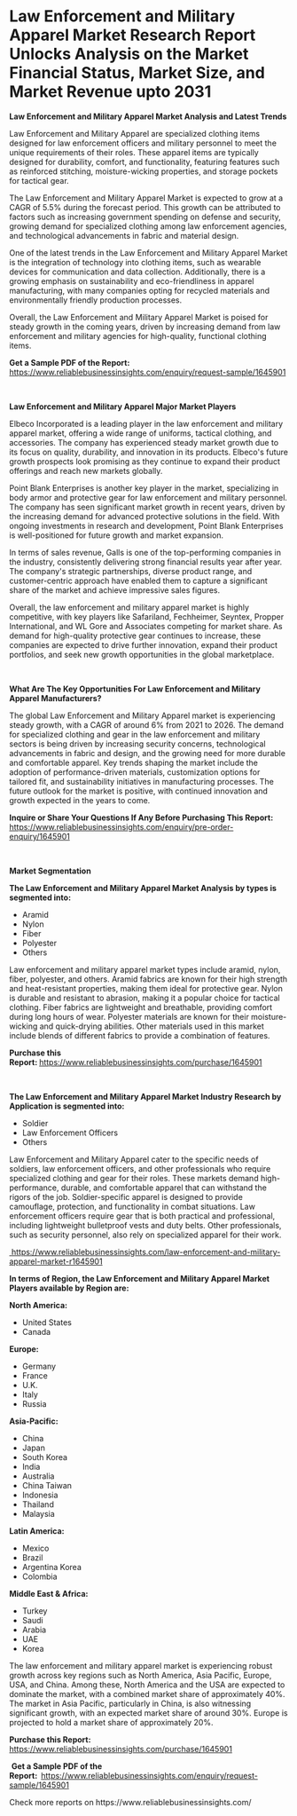 <p><h1>Law Enforcement and Military Apparel Market Research Report Unlocks Analysis on the Market Financial Status, Market Size, and Market Revenue upto 2031</h1></p><p><strong>Law Enforcement and Military Apparel Market Analysis and Latest Trends</strong></p>
<p><p>Law Enforcement and Military Apparel are specialized clothing items designed for law enforcement officers and military personnel to meet the unique requirements of their roles. These apparel items are typically designed for durability, comfort, and functionality, featuring features such as reinforced stitching, moisture-wicking properties, and storage pockets for tactical gear.</p><p>The Law Enforcement and Military Apparel Market is expected to grow at a CAGR of 5.5% during the forecast period. This growth can be attributed to factors such as increasing government spending on defense and security, growing demand for specialized clothing among law enforcement agencies, and technological advancements in fabric and material design.</p><p>One of the latest trends in the Law Enforcement and Military Apparel Market is the integration of technology into clothing items, such as wearable devices for communication and data collection. Additionally, there is a growing emphasis on sustainability and eco-friendliness in apparel manufacturing, with many companies opting for recycled materials and environmentally friendly production processes.</p><p>Overall, the Law Enforcement and Military Apparel Market is poised for steady growth in the coming years, driven by increasing demand from law enforcement and military agencies for high-quality, functional clothing items.</p></p>
<p><strong>Get a Sample PDF of the Report:&nbsp;</strong> <a href="https://www.reliablebusinessinsights.com/enquiry/request-sample/1645901">https://www.reliablebusinessinsights.com/enquiry/request-sample/1645901</a></p>
<p>&nbsp;</p>
<p><strong>Law Enforcement and Military Apparel Major Market Players</strong></p>
<p><p>Elbeco Incorporated is a leading player in the law enforcement and military apparel market, offering a wide range of uniforms, tactical clothing, and accessories. The company has experienced steady market growth due to its focus on quality, durability, and innovation in its products. Elbeco's future growth prospects look promising as they continue to expand their product offerings and reach new markets globally.</p><p>Point Blank Enterprises is another key player in the market, specializing in body armor and protective gear for law enforcement and military personnel. The company has seen significant market growth in recent years, driven by the increasing demand for advanced protective solutions in the field. With ongoing investments in research and development, Point Blank Enterprises is well-positioned for future growth and market expansion.</p><p>In terms of sales revenue, Galls is one of the top-performing companies in the industry, consistently delivering strong financial results year after year. The company's strategic partnerships, diverse product range, and customer-centric approach have enabled them to capture a significant share of the market and achieve impressive sales figures.</p><p>Overall, the law enforcement and military apparel market is highly competitive, with key players like Safariland, Fechheimer, Seyntex, Propper International, and WL Gore and Associates competing for market share. As demand for high-quality protective gear continues to increase, these companies are expected to drive further innovation, expand their product portfolios, and seek new growth opportunities in the global marketplace.</p></p>
<p>&nbsp;</p>
<p><strong>What Are The Key Opportunities For Law Enforcement and Military Apparel Manufacturers?</strong></p>
<p><p>The global Law Enforcement and Military Apparel market is experiencing steady growth, with a CAGR of around 6% from 2021 to 2026. The demand for specialized clothing and gear in the law enforcement and military sectors is being driven by increasing security concerns, technological advancements in fabric and design, and the growing need for more durable and comfortable apparel. Key trends shaping the market include the adoption of performance-driven materials, customization options for tailored fit, and sustainability initiatives in manufacturing processes. The future outlook for the market is positive, with continued innovation and growth expected in the years to come.</p></p>
<p><strong>Inquire or Share Your Questions If Any Before Purchasing This Report:</strong> <a href="https://www.reliablebusinessinsights.com/enquiry/pre-order-enquiry/1645901">https://www.reliablebusinessinsights.com/enquiry/pre-order-enquiry/1645901</a></p>
<p>&nbsp;</p>
<p><strong>Market Segmentation</strong></p>
<p><strong>The Law Enforcement and Military Apparel Market Analysis by types is segmented into:</strong></p>
<p><ul><li>Aramid</li><li>Nylon</li><li>Fiber</li><li>Polyester</li><li>Others</li></ul></p>
<p><p>Law enforcement and military apparel market types include aramid, nylon, fiber, polyester, and others. Aramid fabrics are known for their high strength and heat-resistant properties, making them ideal for protective gear. Nylon is durable and resistant to abrasion, making it a popular choice for tactical clothing. Fiber fabrics are lightweight and breathable, providing comfort during long hours of wear. Polyester materials are known for their moisture-wicking and quick-drying abilities. Other materials used in this market include blends of different fabrics to provide a combination of features.</p></p>
<p><strong>Purchase this Report:&nbsp;</strong><a href="https://www.reliablebusinessinsights.com/purchase/1645901">https://www.reliablebusinessinsights.com/purchase/1645901</a></p>
<p>&nbsp;</p>
<p><strong>The Law Enforcement and Military Apparel Market Industry Research by Application is segmented into:</strong></p>
<p><ul><li>Soldier</li><li>Law Enforcement Officers</li><li>Others</li></ul></p>
<p><p>Law Enforcement and Military Apparel cater to the specific needs of soldiers, law enforcement officers, and other professionals who require specialized clothing and gear for their roles. These markets demand high-performance, durable, and comfortable apparel that can withstand the rigors of the job. Soldier-specific apparel is designed to provide camouflage, protection, and functionality in combat situations. Law enforcement officers require gear that is both practical and professional, including lightweight bulletproof vests and duty belts. Other professionals, such as security personnel, also rely on specialized apparel for their work.</p></p>
<p><a href="https://www.reliablebusinessinsights.com/law-enforcement-and-military-apparel-market-r1645901">&nbsp;https://www.reliablebusinessinsights.com/law-enforcement-and-military-apparel-market-r1645901</a></p>
<p><strong>In terms of Region, the Law Enforcement and Military Apparel Market Players available by Region are:</strong></p>
<p>
    <p> <strong> North America: </strong>
        <ul>
            <li>United States</li>
            <li>Canada</li>
        </ul>
        </p> 
    <p> <strong> Europe: </strong>
        <ul>
            <li>Germany</li>
            <li>France</li>
            <li>U.K.</li>
            <li>Italy</li>
            <li>Russia</li>
        </ul>
        </p> 
    <p> <strong> Asia-Pacific: </strong>
        <ul>
            <li>China</li>
            <li>Japan</li>
            <li>South Korea</li>
            <li>India</li>
            <li>Australia</li>
            <li>China Taiwan</li>
            <li>Indonesia</li>
            <li>Thailand</li>
            <li>Malaysia</li>
        </ul>
        </p> 
    <p> <strong> Latin America: </strong>
        <ul>
            <li>Mexico</li>
            <li>Brazil</li>
            <li>Argentina Korea</li>
            <li>Colombia</li>
        </ul>
        </p> 
    <p> <strong> Middle East & Africa: </strong>
        <ul>
            <li>Turkey</li>
            <li>Saudi</li>
            <li>Arabia</li>
            <li>UAE</li>
            <li>Korea</li>
        </ul>
    </p>
    </p>
<p><p>The law enforcement and military apparel market is experiencing robust growth across key regions such as North America, Asia Pacific, Europe, USA, and China. Among these, North America and the USA are expected to dominate the market, with a combined market share of approximately 40%. The market in Asia Pacific, particularly in China, is also witnessing significant growth, with an expected market share of around 30%. Europe is projected to hold a market share of approximately 20%.</p></p>
<p><strong>Purchase this Report: </strong><a href="https://www.reliablebusinessinsights.com/purchase/1645901">https://www.reliablebusinessinsights.com/purchase/1645901</a></p>
<p>&nbsp;<strong>Get a Sample PDF of the Report:&nbsp;&nbsp;</strong><a href="https://www.reliablebusinessinsights.com/enquiry/request-sample/1645901">https://www.reliablebusinessinsights.com/enquiry/request-sample/1645901</a></p>
<p><strong></strong></p>
<p>Check more reports on https://www.reliablebusinessinsights.com/</p>